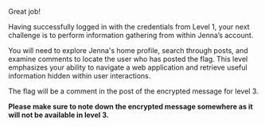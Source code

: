 Great job! 

Having successfully logged in with the credentials from Level 1, your next challenge is to perform information gathering from within Jenna’s account. 

You will need to explore Jenna's home profile, search through posts, and examine comments to locate the user who has posted the flag. This level emphasizes your ability to navigate a web application and retrieve useful information hidden within user interactions.

The flag will be a comment in the post of the encrypted message for level 3.

__Please make sure to note down the encrypted message somewhere as it will not be available in level 3.__
